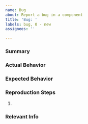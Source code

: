 ```yaml
---
name: Bug
about: Report a bug in a component
title: 'Bug: '
labels: bug, 0 - new
assignees: ''

---
```


### Summary

### Actual Behavior

### Expected Behavior

### Reproduction Steps

1.

### Relevant Info <!--(e.g. Browser, OS, Mobile,)-->
